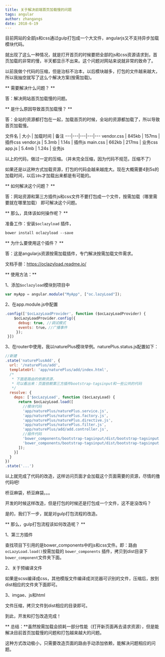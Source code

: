 ```yaml
---
title: 关于解决前端首页加载慢的问题
tags: angular
author: zhangangs
date: 2018-6-19
---
```


目前网站的全部js和css通过gulp打包成一个大文件，angularjs又不支持异步加载模块代码。

就出现了这么一种情况，就是打开首页的时候要把全部的js和css资源请求到，首页加载的非常的慢，半天都显示不出来。这个问题对网站来说就非常的致命了。

以前我做个代码的压缩，但是治标不治本，以后模块越多，打包的文件越来越大，所以我抽空就写了这么个解决方案(按需加载)。

** 需要解决什么问题？ **

答：解决网站首页加载慢的问题。

** 是什么原因导致首页加载慢？ **

答：全站的资源都打包在一起，加载首页的时候，全站的资源都加载了，所以导致首页加载慢。

文件名 | 大小 | 加载时间 | 备注
---|---|---|---|---
vendor.css | 845kb | 157ms | 插件css
vendor.js | 5.3mb | 1.14s | 插件js
main.css | 662kb | 217ms | 业务css
app.js | 5.4mb | 1.24s | 业务js

以上的代码，做过一定的压缩。（并未完全压缩，因为代码不规范，压缩不了）

如果还是以这种方式加载资源，打包的代码会越来越庞大。现在大概需要4到5s的加载时间，以后`10s`才加载出来都是有可能的。

** 如何解决这个问题？ **

答：网站资源和第三方插件js和css文件不要打包成一个文件，按需加载（哪里需要就在哪里加载） 即可解决这个问题。

** 那么，具体该如何操作呢？ **

准备工作：安装`$oclazyload` 插件， 

``` html
bower install oclazyload --save
```

** 为什么要使用这个插件？ **

答：这是angularjs资源按需加载插件，专门解决按需加载文件需求。

文档手册：https://oclazyload.readme.io/

** 使用方法：**

1、添加`$oclazyload`模块到项目中
``` js
var myApp = angular.module("MyApp", ["oc.lazyLoad"]);
```

2、在app.module.js中配置

``` js
.config(['$ocLazyLoadProvider', function ($ocLazyLoadProvider) {
    $ocLazyLoadProvider.config({
      debug: true, //调试模式
      events: true，//广播事件
     });
 }])
```

3、在router中使用，我以naturePlus模块举例。naturePlus.status.js配置如下：

``` js
//新建
.state('naturePlusAdd', {
  url: '/naturePlus/add',
  templateUrl: 'app/naturePlus/add/index.html',
  /*
   * 下面是路由的依赖资源，
   * 可以看出来：页面依赖第三方插件bootstrap-tagsinput和一些公共的代码
   */
  resolve: {
    deps: ['$ocLazyLoad', function ($ocLazyLoad) {
      return $ocLazyLoad.load([
        //模块代码
        'app/naturePlus/naturePlus.service.js',
        'app/naturePlus/naturePlus.factory.js',
        'app/naturePlus/naturePlus.directive.js',
        'app/naturePlus/naturePlus.filter.js',
        'app/naturePlus/add/add.controller.js',
        //插件代码
        'bower_components/bootstrap-tagsinput/dist/bootstrap-tagsinput.css',
        'bower_components/bootstrap-tagsinput/dist/bootstrap-tagsinput.js'
      ]);
    }]
  }
})
.state('...')
```
以上就完成了代码的改造，这样访问页面才会加载这个页面需要的资源，尽情的撸代码吧!

桥豆麻袋，桥豆麻袋。。。

开发的时候这样改造，但是打包的时候还是打包成一个文件，这不是没改吗？

是的，我们下一步，就是对gulp打包流程的改造。

** 那么，gulp打包流程该如何改造呢？ **

1、第三方插件

查找项目下引用的是bower_components中的js和css文件。即：路由`ocLazyLoad.load()`按需加载的 `bower_components` 插件，拷贝到dist目录下`bower_component`文件夹下面。

2、关于预编译文件

如果是scss编译成css，其他模版文件编译成浏览器可识别的文件，压缩后，放到dist相应的文件夹下面即可。

3、imgae、js和html

文件压缩，拷贝文件到dist相应的目录即可。

到此，开发和打包改造完成！

** 总结：**虽然按需加载会损耗一部分性能（打开新页面再去请求资源），但是能解决目前首页加载慢的问题和打包越来越大的问题。

这种方式改动极小，只需要改造页面的路由手动添加依赖，能解决问题相应的问题。
